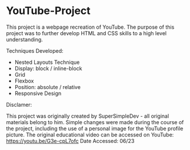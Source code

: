 # YouTube-Project
This project is a webpage recreation of YouTube. The purpose of this project was to further develop HTML and CSS skills
to a high level understanding. 

Techniques Developed:
  - Nested Layouts Technique
  - Display: block / inline-block
  - Grid
  - Flexbox
  - Position: absolute / relative
  - Responsive Design
 
 Disclamer:
  
  This project was originally created by SuperSimpleDev - all original materials belong to him. Simple changes were made
  during the course of the project, including the use of a personal image for the YouTube profile picture.
  The original educational video can be accessed on YouTube: https://youtu.be/G3e-cpL7ofc
  Date Accessed: 06/23
